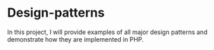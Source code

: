<!--[Switch to English 🇬🇧](README_EN.md)

[Passer en Français 🇫🇷](README_FR.md)-->

# Design-patterns
In this project, I will provide examples of all major design patterns and demonstrate how they are implemented in PHP.
